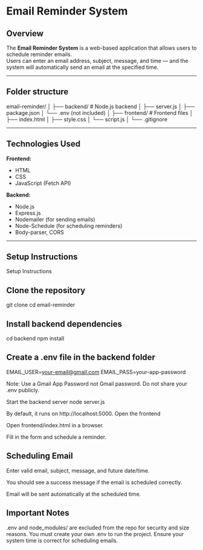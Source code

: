 # Email Reminder System

## Overview
The **Email Reminder System** is a web-based application that allows users to schedule reminder emails.  
Users can enter an email address, subject, message, and time — and the system will automatically send an email at the specified time.

---
## Folder structure

email-reminder/
│
├── backend/           # Node.js backend
│   ├── server.js
│   ├── package.json
│   └── .env (not included)
│
├── frontend/          # Frontend files
│   ├── index.html
│   ├── style.css
│   └── script.js
│
└── .gitignore

---

## Technologies Used

**Frontend:**
- HTML  
- CSS  
- JavaScript (Fetch API)

**Backend:**
- Node.js  
- Express.js  
- Nodemailer (for sending emails)  
- Node-Schedule (for scheduling reminders)  
- Body-parser, CORS

---

## Setup Instructions
Setup Instructions

## Clone the repository

git clone <your-repo-URL>
cd email-reminder


## Install backend dependencies

cd backend
npm install


## Create a .env file in the backend folder

EMAIL_USER=your-email@gmail.com
EMAIL_PASS=your-app-password

Note: Use a Gmail App Password not Gmail password. Do not share your .env publicly.

Start the backend server
node server.js


By default, it runs on http://localhost:5000.
Open the frontend

Open frontend/index.html in a browser.

Fill in the form and schedule a reminder.

## Scheduling Email

Enter valid email, subject, message, and future date/time.

You should see a success message if the email is scheduled correctly.

Email will be sent automatically at the scheduled time.

## Important Notes

.env and node_modules/ are excluded from the repo for security and size reasons.
You must create your own .env to run the project.
Ensure your system time is correct for scheduling emails.

